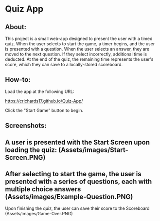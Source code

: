 # Quiz App

## About:

This project is a small web-app designed to present the user with a timed quiz. When the user selects to start the game, a timer begins, and the user is presented with a question. When the user selects an answer, they are moved to the next question. If they select incorrectly, additional time is deducted. At the end of the quiz, the remaining time represents the user's score, which they can save to a locally-stored scoreboard.

## How-to:

Load the app at the following URL:

https://crichards17.github.io/Quiz-App/

Click the "Start Game" button to begin.

## Screenshots:
A user is presented with the Start Screen upon loading the quiz:
(Assets/images/Start-Screen.PNG)
----------
After selecting to start the game, the user is presented with a series of questions, each with multiple choice answers
(Assets/images/Example-Question.PNG)
----------
Upon finishing the quiz, the user can save their score to the Scoreboard
(Assets/images/Game-Over.PNG)

